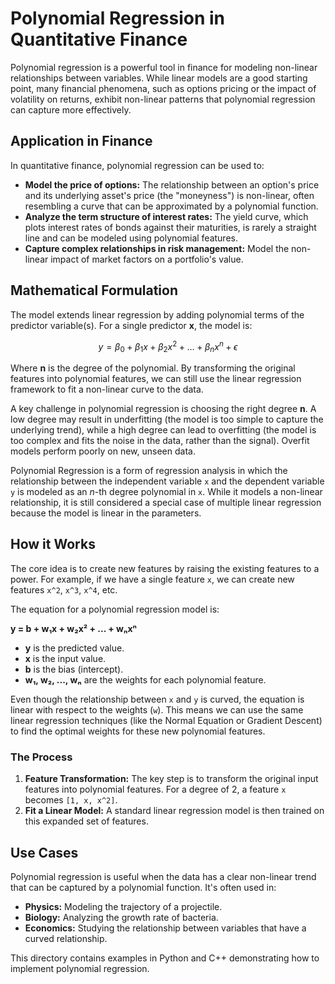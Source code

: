 # Polynomial Regression in Quantitative Finance

Polynomial regression is a powerful tool in finance for modeling non-linear relationships between variables. While linear models are a good starting point, many financial phenomena, such as options pricing or the impact of volatility on returns, exhibit non-linear patterns that polynomial regression can capture more effectively.

## Application in Finance

In quantitative finance, polynomial regression can be used to:

-   **Model the price of options:** The relationship between an option's price and its underlying asset's price (the "moneyness") is non-linear, often resembling a curve that can be approximated by a polynomial function.
-   **Analyze the term structure of interest rates:** The yield curve, which plots interest rates of bonds against their maturities, is rarely a straight line and can be modeled using polynomial features.
-   **Capture complex relationships in risk management:** Model the non-linear impact of market factors on a portfolio's value.

## Mathematical Formulation

The model extends linear regression by adding polynomial terms of the predictor variable(s). For a single predictor **x**, the model is:

$$ y = \beta_0 + \beta_1 x + \beta_2 x^2 + \dots + \beta_n x^n + \epsilon $$

Where **n** is the degree of the polynomial. By transforming the original features into polynomial features, we can still use the linear regression framework to fit a non-linear curve to the data.

A key challenge in polynomial regression is choosing the right degree **n**. A low degree may result in underfitting (the model is too simple to capture the underlying trend), while a high degree can lead to overfitting (the model is too complex and fits the noise in the data, rather than the signal). Overfit models perform poorly on new, unseen data.

Polynomial Regression is a form of regression analysis in which the relationship between the independent variable `x` and the dependent variable `y` is modeled as an *n*-th degree polynomial in `x`. While it models a non-linear relationship, it is still considered a special case of multiple linear regression because the model is linear in the parameters.

## How it Works

The core idea is to create new features by raising the existing features to a power. For example, if we have a single feature `x`, we can create new features `x^2`, `x^3`, `x^4`, etc. 

The equation for a polynomial regression model is:

**y = b + w₁x + w₂x² + ... + wₙxⁿ**

*   **y** is the predicted value.
*   **x** is the input value.
*   **b** is the bias (intercept).
*   **w₁, w₂, ..., wₙ** are the weights for each polynomial feature.

Even though the relationship between `x` and `y` is curved, the equation is linear with respect to the weights (`w`). This means we can use the same linear regression techniques (like the Normal Equation or Gradient Descent) to find the optimal weights for these new polynomial features.

### The Process

1.  **Feature Transformation:** The key step is to transform the original input features into polynomial features. For a degree of 2, a feature `x` becomes `[1, x, x^2]`.
2.  **Fit a Linear Model:** A standard linear regression model is then trained on this expanded set of features.

## Use Cases

Polynomial regression is useful when the data has a clear non-linear trend that can be captured by a polynomial function. It's often used in:

*   **Physics:** Modeling the trajectory of a projectile.
*   **Biology:** Analyzing the growth rate of bacteria.
*   **Economics:** Studying the relationship between variables that have a curved relationship.

This directory contains examples in Python and C++ demonstrating how to implement polynomial regression.
